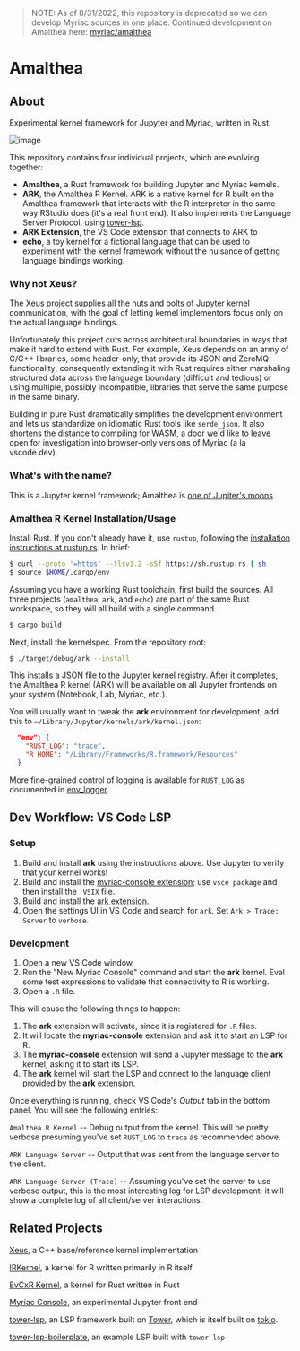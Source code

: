> NOTE: As of 8/31/2022, this repository is deprecated so we can develop Myriac sources in one place. Continued development on Amalthea here: [myriac/amalthea](https://github.com/rstudio/myriac/tree/main/amalthea)

# Amalthea

## About

Experimental kernel framework for Jupyter and Myriac, written in Rust. 

![image](https://user-images.githubusercontent.com/470418/151626974-52ac0047-0e98-494d-ad00-c0d293df696f.png)

This repository contains four individual projects, which are evolving together:

- **Amalthea**, a Rust framework for building Jupyter and Myriac kernels.
- **ARK**, the Amalthea R Kernel. ARK is a native kernel for R built on the Amalthea framework that interacts with the R interpreter in the same way RStudio does (it's a real front end). It also implements the Language Server Protocol, using [tower-lsp](https://github.com/ebkalderon/tower-lsp).
- **ARK Extension**, the VS Code extension that connects to ARK to 
- **echo**, a toy kernel for a fictional language that can be used to experiment with the kernel framework without the nuisance of getting language bindings working.

### Why not Xeus?

The [Xeus](https://github.com/jupyter-xeus/xeus) project supplies all the nuts and bolts of Jupyter kernel communication, with the goal of letting kernel implementors focus only on the actual language bindings. 

Unfortunately this project cuts across architectural boundaries in ways that make it hard to extend with Rust. For example, Xeus depends on an army of C/C++ libraries, some header-only, that provide its JSON and ZeroMQ functionality; consequently extending it with Rust requires either marshaling structured data across the language boundary (difficult and tedious) or using multiple, possibly incompatible, libraries that serve the same purpose in the same binary.

Building in pure Rust dramatically simplifies the development environment and lets us standardize on idiomatic Rust tools like `serde_json`. It also shortens the distance to compiling for WASM, a door we'd like to leave open for investigation into browser-only versions of Myriac (a la vscode.dev).

### What's with the name?

This is a Jupyter kernel framework; Amalthea is [one of Jupiter's moons](https://en.wikipedia.org/wiki/Amalthea_(moon)).

### Amalthea R Kernel Installation/Usage

Install Rust. If you don't already have it, use `rustup`, following the [installation instructions at rustup.rs](https://rustup.rs/). In brief:

```bash
$ curl --proto '=https' --tlsv1.2 -sSf https://sh.rustup.rs | sh
$ source $HOME/.cargo/env
```

Assuming you have a working Rust toolchain, first build the sources. All three projects (`amalthea`, `ark`, and `echo`) are part of the same Rust workspace, so they will all build with a single command.

```bash
$ cargo build
```
Next, install the kernelspec. From the repository root:

```bash
$ ./target/debug/ark --install
```

This installs a JSON file to the Jupyter kernel registry. After it completes, the Amalthea R kernel (ARK) will be available on all Jupyter frontends on your system (Notebook, Lab, Myriac, etc.).

You will usually want to tweak the **ark** environment for development; add this to `~/Library/Jupyter/kernels/ark/kernel.json`:

```json
  "env": {
    "RUST_LOG": "trace",
    "R_HOME": "/Library/Frameworks/R.framework/Resources"
  }
```

More fine-grained control of logging is available for `RUST_LOG` as documented in [env_logger](https://docs.rs/env_logger/0.9.0/env_logger/#enabling-logging).

## Dev Workflow: VS Code LSP

### Setup

1. Build and install **ark** using the instructions above. Use Jupyter to verify that your kernel works!
2. Build and install the [myriac-console extension](https://github.com/rstudio/myriac-console); use `vsce package` and then install the `.VSIX` file.
3. Build and install the [ark extension](https://github.com/rstudio/amalthea/tree/main/ark/extension).
4. Open the settings UI in VS Code and search for `ark`. Set `Ark > Trace: Server` to `verbose`. 

### Development

1. Open a new VS Code window.
2. Run the "New Myriac Console" command and start the **ark** kernel. Eval some test expressions to validate that connectivity to R is working.
3. Open a `.R` file. 

This will cause the following things to happen:

1. The **ark** extension will activate, since it is registered for `.R` files.
2. It will locate the **myriac-console** extension and ask it to start an LSP for R. 
3. The **myriac-console** extension will send a Jupyter message to the **ark** kernel, asking it to start its LSP.
4. The **ark** kernel will start the LSP and connect to the language client provided by the **ark** extension.

Once everything is running, check VS Code's _Output_ tab in the bottom panel. You will see the following entries:

`Amalthea R Kernel` -- Debug output from the kernel. This will be pretty verbose presuming you've set `RUST_LOG` to `trace` as recommended above.

`ARK Language Server` -- Output that was sent from the language server to the client.

`ARK Language Server (Trace)` -- Assuming you've set the server to use verbose output, this is the most interesting log for LSP development; it will show a complete log of all client/server interactions.

## Related Projects

[Xeus](https://github.com/jupyter-xeus/xeus), a C++ base/reference kernel implementation

[IRKernel](https://github.com/IRkernel/IRkernel), a kernel for R written primarily in R itself

[EvCxR Kernel](https://github.com/google/evcxr/tree/main/evcxr_jupyter), a kernel for Rust written in Rust

[Myriac Console](https://github.com/rstudio/myriac-console), an experimental Jupyter front end

[tower-lsp](https://github.com/ebkalderon/tower-lsp), an LSP framework built on [Tower](https://github.com/tower-rs/tower), which is itself built on [tokio](https://tokio.rs/). 

[tower-lsp-boilerplate](https://github.com/IWANABETHATGUY/tower-lsp-boilerplate), an example LSP built with `tower-lsp` 


